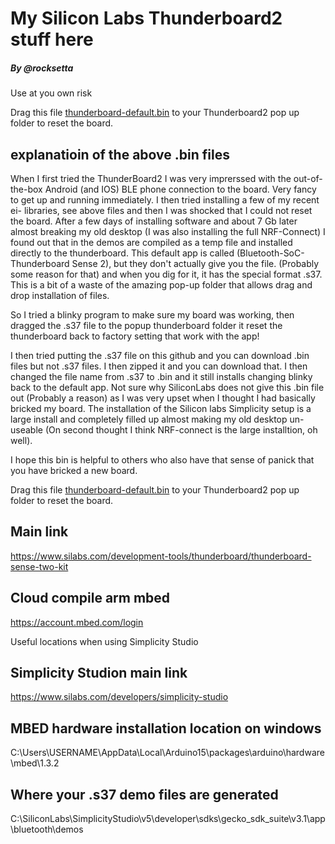 # My Silicon Labs Thunderboard2 stuff here

##### By @rocksetta
Use at you own risk


Drag this file [thunderboard-default.bin](thunderboard-default.bin) to your Thunderboard2 pop up folder to reset the board.

## explanatioin of the above .bin files

When I first tried the ThunderBoard2 I was very imprerssed with the out-of-the-box Android (and IOS) BLE phone connection to the board. Very fancy to get up and running immediately. I then tried installing a few of my recent ei- libraries, see above files and then I was shocked that I could not reset the board. After a few days of installing software and about 7 Gb later almost breaking my old desktop (I was also installing the full NRF-Connect) I found out that in the demos are compiled as a temp file and installed directly to the thunderboard. This default app is called (Bluetooth-SoC-Thunderboard Sense 2), but they don't actually give you the file. (Probably some reason for that) and when you dig for it, it has the special format .s37. This is a bit of a waste of the amazing pop-up folder that allows drag and drop installation of files.

So I tried a blinky program to make sure my board was working, then dragged the .s37 file to the popup thunderboard folder it reset the thunderboard back to factory setting that work with the app!

I then tried putting the .s37 file on this github and you can download .bin files but not .s37 files. I then zipped it and you can download that. I then changed the file name from .s37 to .bin and it still installs changing blinky back to the default app. Not sure why SiliconLabs does not give this .bin file out (Probably a reason) as I was very upset when I thought I had basically bricked my board. The installation of the Silicon labs Simplicity setup is a large install and completely filled up almost making my old desktop un-useable (On second thought I think NRF-connect is the large installtion, oh well). 

I hope this bin is helpful to others who also have that sense of panick that you have bricked a new board.

Drag this file [thunderboard-default.bin](thunderboard-default.bin) to your Thunderboard2 pop up folder to reset the board.




## Main link

https://www.silabs.com/development-tools/thunderboard/thunderboard-sense-two-kit

## Cloud compile  arm mbed

https://account.mbed.com/login



Useful locations when using Simplicity Studio

## Simplicity Studion main link
https://www.silabs.com/developers/simplicity-studio


## MBED hardware  installation location on windows 
C:\Users\USERNAME\AppData\Local\Arduino15\packages\arduino\hardware\mbed\1.3.2





## Where your .s37 demo files are generated
C:\SiliconLabs\SimplicityStudio\v5\developer\sdks\gecko_sdk_suite\v3.1\app\bluetooth\demos
